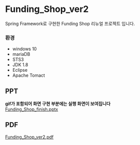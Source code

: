 # Funding_Shop_ver2
Spring Framework로 구현한 Funding Shop 리뉴얼 프로젝트 입니다.

### 환경
- windows 10
- mariaDB
- STS3
- JDK 1.8
- Eclipse
- Apache Tomact


## PPT 
**gif가 포함되어 화면 구현 부분에는 실행 화면이 보여집니다**<br>
[Funding_Shop_finish.pptx](https://github.com/codingdobby/Funding_Shop_ver2/files/6834144/Funding_Shop_finish.pptx)


## PDF

[Funding_Shop_ver2.pdf](https://github.com/codingdobby/Funding_Shop_ver2/files/6834138/Funding_Shop_ver2.pdf)

